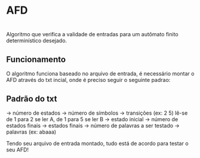 # AFD
#
Algoritmo que verifica a validade de entradas para um autômato finito determinístico desejado.
## Funcionamento
O algoritmo funciona baseado no arquivo de entrada, é necessário montar o AFD através do txt incial, onde é preciso seguir o seguinte padrao: 
## Padrão do txt 
-> número de estados
-> número de símbolos
-> transições (ex: 2 5) lê-se de 1 para 2 se ler A, de 1 para 5 se ler B
-> estado inicial
-> número de estados finais
-> estados finais
-> número de palavras a ser testado
-> palavras (ex: abaaa)

Tendo seu arquivo de entrada montado, tudo está de acordo para testar o seu AFD!

